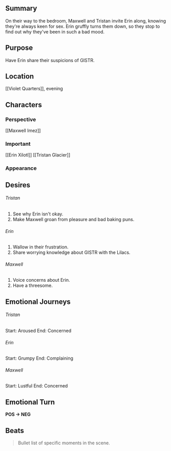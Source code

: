 ## Summary
On their way to the bedroom, Maxwell and Tristan invite Erin along, knowing they're always keen for sex. Erin gruffly turns them down, so they stop to find out why they've been in such a bad mood.
## Purpose
Have Erin share their suspicions of GISTR.
## Location
[[Violet Quarters]], evening
## Characters 
### Perspective
[[Maxwell Imez]]
### Important
[[Erin Xilotl]]
[[Tristan Glacier]]
### Appearance
## Desires
###### Tristan
1. See why Erin isn't okay.
2. Make Maxwell groan from pleasure and bad baking puns.
###### Erin
1. Wallow in their frustration.
2. Share worrying knowledge about GISTR with the Lilacs.
###### Maxwell
1. Voice concerns about Erin.
2. Have a threesome.
## Emotional Journeys
###### Tristan
Start: Aroused
End: Concerned
###### Erin
Start: Grumpy
End: Complaining
###### Maxwell
Start: Lustful
End: Concerned
## Emotional Turn
**POS -> NEG**
## Beats
> Bullet list of specific moments in the scene.